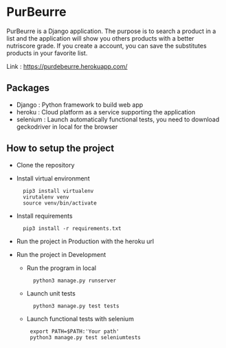 # PurBeurre
PurBeurre is a Django application. The purpose is to search a product
in a list and the application will show you others products with a 
better nutriscore grade. If you create a account, you can save the 
substitutes products in your favorite list.

Link : https://purdebeurre.herokuapp.com/


## Packages

* Django : Python framework to build web app
* heroku : Cloud platform as a service supporting the application
* selenium : Launch automatically functional tests, you need to download
geckodriver in local for the browser


## How to setup the project 
* Clone the repository 
* Install virtual environment

        pip3 install virtualenv
        virutalenv venv
        source venv/bin/activate
* Install requirements

        pip3 install -r requirements.txt

* Run the project in Production with the heroku url
    

* Run the project in Development
    
    - Run the program in local
    
            python3 manage.py runserver
            
    - Launch unit tests 

            python3 manage.py test tests
            
     - Launch functional tests with selenium 
            
            export PATH=$PATH:'Your path'
            python3 manage.py test seleniumtests
